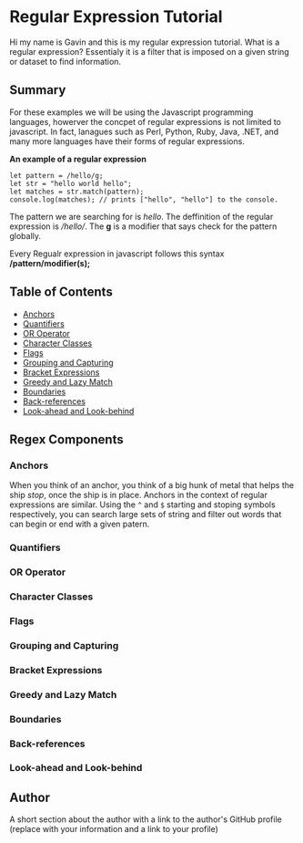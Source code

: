 # Regular Expression Tutorial

Hi my name is Gavin and this is my regular expression tutorial. What is a regular expression? Essentialy it is a filter that is imposed on a given string or dataset to find information. 

## Summary

For these examples we will be using the Javascript programming languages, howerver the concpet of regular expressions is not limited to javascript. In fact, lanagues such as Perl, Python, Ruby, Java, .NET, and many more languages have their forms of regular expressions. 

**An example of a regular expression**
```
let pattern = /hello/g;
let str = "hello world hello";
let matches = str.match(pattern);
console.log(matches); // prints ["hello", "hello"] to the console.
```
The pattern we are searching for is *hello*.
 The deffinition of the regular expression is */hello/*.
 The **g** is a modifier that says check for the pattern globally.

Every Regualr expression in javascript follows this syntax **/pattern/modifier(s);**


## Table of Contents

- [Anchors](#anchors)
- [Quantifiers](#quantifiers)
- [OR Operator](#or-operator)
- [Character Classes](#character-classes)
- [Flags](#flags)
- [Grouping and Capturing](#grouping-and-capturing)
- [Bracket Expressions](#bracket-expressions)
- [Greedy and Lazy Match](#greedy-and-lazy-match)
- [Boundaries](#boundaries)
- [Back-references](#back-references)
- [Look-ahead and Look-behind](#look-ahead-and-look-behind)

## Regex Components

### Anchors

When you think of an anchor, you think of a big hunk of metal that helps the ship *stop*, once the ship is in place. Anchors in the context of regular expressions are similar. Using the ```^``` and ```$``` starting and stoping symbols respectively, you can search large sets of string and filter out words that can begin or end with a given patern.

### Quantifiers

### OR Operator

### Character Classes

### Flags

### Grouping and Capturing

### Bracket Expressions

### Greedy and Lazy Match

### Boundaries

### Back-references

### Look-ahead and Look-behind

## Author

A short section about the author with a link to the author's GitHub profile (replace with your information and a link to your profile)
